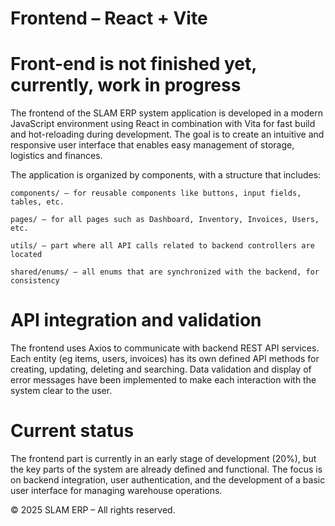 # Frontend – React + Vite

# Front-end is not finished yet, currently, work in progress

The frontend of the SLAM ERP system application is developed in a modern JavaScript environment using React in combination with Vita for fast build and hot-reloading during development. The goal is to create an intuitive and responsive user interface that enables easy management of storage, logistics and finances.

The application is organized by components, with a structure that includes:

    components/ – for reusable components like buttons, input fields, tables, etc.

    pages/ – for all pages such as Dashboard, Inventory, Invoices, Users, etc.

    utils/ – part where all API calls related to backend controllers are located

    shared/enums/ – all enums that are synchronized with the backend, for consistency

# API integration and validation

The frontend uses Axios to communicate with backend REST API services. Each entity (eg items, users, invoices) has its own defined API methods for creating, updating, deleting and searching. Data validation and display of error messages have been implemented to make each interaction with the system clear to the user.

# Current status

The frontend part is currently in an early stage of development (20%), but the key parts of the system are already defined and functional. The focus is on backend integration, user authentication, and the development of a basic user interface for managing warehouse operations.

© 2025 SLAM ERP – All rights reserved.
